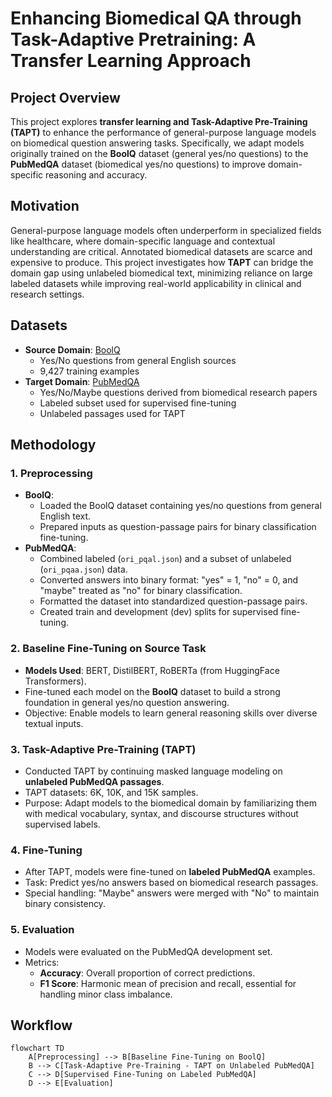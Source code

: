 # Enhancing Biomedical QA through Task-Adaptive Pretraining: A Transfer Learning Approach

## Project Overview
This project explores **transfer learning and Task-Adaptive Pre-Training (TAPT)** to enhance the performance of general-purpose language models on biomedical question answering tasks. Specifically, we adapt models originally trained on the **BoolQ** dataset (general yes/no questions) to the **PubMedQA** dataset (biomedical yes/no questions) to improve domain-specific reasoning and accuracy.

## Motivation
General-purpose language models often underperform in specialized fields like healthcare, where domain-specific language and contextual understanding are critical. Annotated biomedical datasets are scarce and expensive to produce. This project investigates how **TAPT** can bridge the domain gap using unlabeled biomedical text, minimizing reliance on large labeled datasets while improving real-world applicability in clinical and research settings.

## Datasets
- **Source Domain**: [BoolQ](https://github.com/google-research-datasets/boolean-questions)
  - Yes/No questions from general English sources
  - 9,427 training examples
- **Target Domain**: [PubMedQA](https://pubmedqa.github.io/)
  - Yes/No/Maybe questions derived from biomedical research papers
  - Labeled subset used for supervised fine-tuning
  - Unlabeled passages used for TAPT

## Methodology

### 1. Preprocessing
- **BoolQ**:
  - Loaded the BoolQ dataset containing yes/no questions from general English text.
  - Prepared inputs as question-passage pairs for binary classification fine-tuning.
- **PubMedQA**:
  - Combined labeled (`ori_pqal.json`) and a subset of unlabeled (`ori_pqaa.json`) data.
  - Converted answers into binary format: \"yes\" = 1, \"no\" = 0, and \"maybe\" treated as \"no\" for binary classification.
  - Formatted the dataset into standardized question-passage pairs.
  - Created train and development (dev) splits for supervised fine-tuning.

### 2. Baseline Fine-Tuning on Source Task
- **Models Used**: BERT, DistilBERT, RoBERTa (from HuggingFace Transformers).
- Fine-tuned each model on the **BoolQ** dataset to build a strong foundation in general yes/no question answering.
- Objective: Enable models to learn general reasoning skills over diverse textual inputs.

### 3. Task-Adaptive Pre-Training (TAPT)
- Conducted TAPT by continuing masked language modeling on **unlabeled PubMedQA passages**.
- TAPT datasets: 6K, 10K, and 15K samples.
- Purpose: Adapt models to the biomedical domain by familiarizing them with medical vocabulary, syntax, and discourse structures without supervised labels.

### 4. Fine-Tuning
- After TAPT, models were fine-tuned on **labeled PubMedQA** examples.
- Task: Predict yes/no answers based on biomedical research passages.
- Special handling: \"Maybe\" answers were merged with \"No\" to maintain binary consistency.

### 5. Evaluation
- Models were evaluated on the PubMedQA development set.
- Metrics:
  - **Accuracy**: Overall proportion of correct predictions.
  - **F1 Score**: Harmonic mean of precision and recall, essential for handling minor class imbalance.
## Workflow
```mermaid
flowchart TD
    A[Preprocessing] --> B[Baseline Fine-Tuning on BoolQ]
    B --> C[Task-Adaptive Pre-Training - TAPT on Unlabeled PubMedQA]
    C --> D[Supervised Fine-Tuning on Labeled PubMedQA]
    D --> E[Evaluation]


